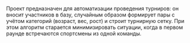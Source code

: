 
Проект предназначен для автоматизации проведения турниров: он вносит участников в базу, случайным образом формирует пары с учётом категорий (возраст, вес, рост) и строит турнирную сетку. При этом алгоритм старается минимизировать ситуации, когда в первом раунде встречаются спортсмены из одной команды.
